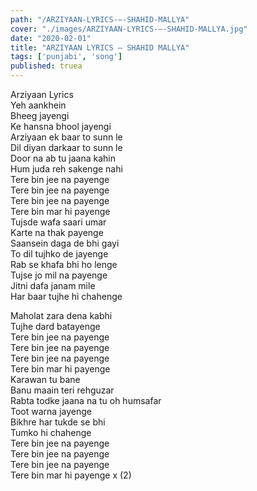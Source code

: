 ```yaml
---
path: "/ARZIYAAN-LYRICS-–-SHAHID-MALLYA"
cover: "./images/ARZIYAAN-LYRICS-–-SHAHID-MALLYA.jpg"
date: "2020-02-01"
title: "ARZIYAAN LYRICS – SHAHID MALLYA"
tags: ['punjabi', 'song']
published: truea
---
```

  
Arziyaan Lyrics  
Yeh aankhein  
Bheeg jayengi  
Ke hansna bhool jayengi  
Arziyaan ek baar to sunn le  
Dil diyan darkaar to sunn le  
Door na ab tu jaana kahin  
Hum juda reh sakenge nahi  
Tere bin jee na payenge  
Tere bin jee na payenge  
Tere bin jee na payenge  
Tere bin mar hi payenge  
Tujsde wafa saari umar  
Karte na thak payenge  
Saansein daga de bhi gayi  
To dil tujhko de jayenge  
Rab se khafa bhi ho lenge  
Tujse jo mil na payenge  
Jitni dafa janam mile  
Har baar tujhe hi chahenge  
  
  
  
  
  
  
Maholat zara dena kabhi  
Tujhe dard batayenge  
Tere bin jee na payenge  
Tere bin jee na payenge  
Tere bin jee na payenge  
Tere bin mar hi payenge  
Karawan tu bane  
Banu maain teri rehguzar  
Rabta todke jaana na tu oh humsafar  
Toot warna jayenge  
Bikhre har tukde se bhi  
Tumko hi chahenge  
Tere bin jee na payenge  
Tere bin jee na payenge  
Tere bin jee na payenge  
Tere bin mar hi payenge x (2)  
